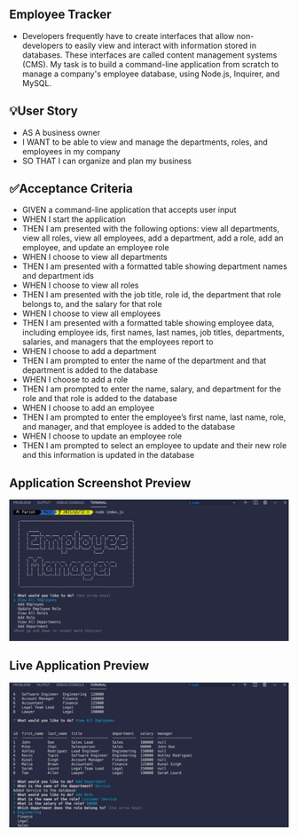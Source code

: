 ## Employee Tracker

- Developers frequently have to create interfaces that allow non-developers to easily view and interact with information stored in databases. These interfaces are called content management systems (CMS). My task is to build a command-line application from scratch to manage a company's employee database, using Node.js, Inquirer, and MySQL.

## :bulb:User Story

- AS A business owner
- I WANT to be able to view and manage the departments, roles, and employees in my company
- SO THAT I can organize and plan my business

## :white_check_mark:Acceptance Criteria

- GIVEN a command-line application that accepts user input
- WHEN I start the application
- THEN I am presented with the following options: view all departments, view all roles, view all employees, add a department, add a role, add an employee, and update an employee role
- WHEN I choose to view all departments
- THEN I am presented with a formatted table showing department names and department ids
- WHEN I choose to view all roles
- THEN I am presented with the job title, role id, the department that role belongs to, and the salary for that role
- WHEN I choose to view all employees
- THEN I am presented with a formatted table showing employee data, including employee ids, first names, last names, job titles, departments, salaries, and managers that the employees report to
- WHEN I choose to add a department
- THEN I am prompted to enter the name of the department and that department is added to the database
- WHEN I choose to add a role
- THEN I am prompted to enter the name, salary, and department for the role and that role is added to the database
- WHEN I choose to add an employee
- THEN I am prompted to enter the employee’s first name, last name, role, and manager, and that employee is added to the database
- WHEN I choose to update an employee role
- THEN I am prompted to select an employee to update and their new role and this information is updated in the database

## Application Screenshot Preview

![SQL_Employee_Tracker](./Develop/images/SQL_Employee_Tracker_IMG1.png)

## Live Application Preview

![SQL_Employee_Tracker](./Develop/images/SQL_Employee_Tracker_IMG2.png)




